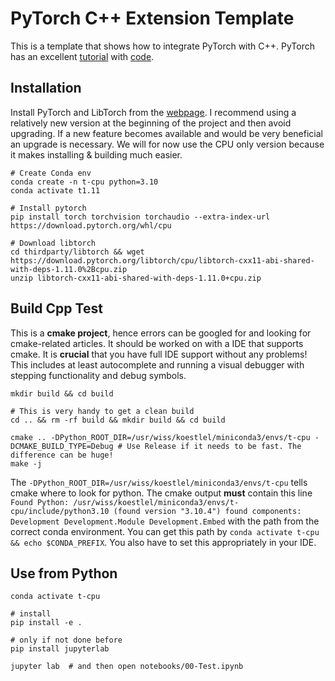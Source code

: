 # PyTorch C++ Extension Template

This is a template that shows how to integrate PyTorch with C++. PyTorch has an excellent [tutorial](https://pytorch.org/tutorials/advanced/cpp_extension.html) with [code](https://github.com/pytorch/extension-cpp).

## Installation
Install PyTorch and LibTorch from the [webpage](https://pytorch.org/get-started/locally/). I recommend using a relatively new
version at the beginning of the project and then avoid upgrading. If a new feature becomes available and would be very beneficial
an upgrade is necessary. We will for now use the CPU only version because it makes installing & building much easier.

```shell script
# Create Conda env
conda create -n t-cpu python=3.10
conda activate t1.11

# Install pytorch
pip install torch torchvision torchaudio --extra-index-url https://download.pytorch.org/whl/cpu

# Download libtorch
cd thirdparty/libtorch && wget https://download.pytorch.org/libtorch/cpu/libtorch-cxx11-abi-shared-with-deps-1.11.0%2Bcpu.zip
unzip libtorch-cxx11-abi-shared-with-deps-1.11.0+cpu.zip
```

## Build Cpp Test
This is a **cmake project**, hence errors can be googled for and looking for cmake-related articles. It should be worked on
with a IDE that supports cmake. It is **crucial** that you have full IDE support without any problems! This includes at
least autocomplete and running a visual debugger with stepping functionality and debug symbols.

```shell script
mkdir build && cd build

# This is very handy to get a clean build
cd .. && rm -rf build && mkdir build && cd build

cmake .. -DPython_ROOT_DIR=/usr/wiss/koestlel/miniconda3/envs/t-cpu -DCMAKE_BUILD_TYPE=Debug # Use Release if it needs to be fast. The difference can be huge!
make -j
```
The `-DPython_ROOT_DIR=/usr/wiss/koestlel/miniconda3/envs/t-cpu` tells cmake where to look for python. The cmake output
**must** contain this line `Found Python: /usr/wiss/koestlel/miniconda3/envs/t-cpu/include/python3.10 (found version "3.10.4") found components: Development Development.Module Development.Embed`
with the path from the correct conda environment. You can get this path by `conda activate t-cpu && echo $CONDA_PREFIX`.
You also have to set this appropriately in your IDE.

## Use from Python
```shell script
conda activate t-cpu

# install
pip install -e .

# only if not done before
pip install jupyterlab

jupyter lab  # and then open notebooks/00-Test.ipynb
```
